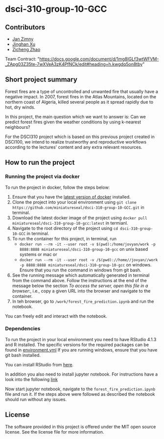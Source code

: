 # dsci-310-group-10-GCC

## Contributors
- [Jan Zimny](https://github.com/miniatureseal)
- [Jinghan Xu](https://github.com/jh22d)
- [Zicheng Zhao](https://github.com/Rz02)

Team Contract: "https://docs.google.com/document/d/1mg8IGLf3wtWFVM-_ZApg03Z35te-7wXVeA3zK4PfNCk/edit#heading=h.kwgdq5on8tby"


## Short project summary

Forest fires are a type of uncontrolled and unwanted fire that usually have a negative impact. In 2007, forest fires in the Atlas Mountains, located on the northern coast of Algeria, killed several people as it spread rapidly due to hot, dry winds.

In this project, the main question which we want to answer is:
Can we predict forest fires given the weather conditions by using k-nearest neighbours?

For the DSCI310 project which is based on this previous project created in DSCI100, we intend to realize trustworthy and reproductive workflows
according to the lectures' content and any extra relevant resources.


## How to run the project

### Running the project via docker
To run the project in docker, follow the steps below:
1. Ensure that you have the [latest version of docker](https://docs.docker.com/get-docker/) installed. 
2. Clone the project into your local environment using `git clone https://github.com/miniatureseal/dsci-310-group-10-GCC.git` in terminal.
3. Download the latest docker image of the project using  `docker pull miniatureseal/dsci-310-group-10-gcc:latest` in termianl.
4. Navigate to the root directory of the project using  `cd dsci-310-group-10-GCC` in terminal.
5. To run the container for this project, in terminal, run 
    -  `docker run --rm -it --user root -v $(pwd):/home/jovyan/work -p 8888:8888 miniatureseal/dsci-310-group-10-gcc` on unix based systems or mac 
    or  
    -  `docker run --rm -it --user root -v /$(pwd)://home//jovyan//work -p 8888:8888 miniatureseal/dsci-310-group-10-gcc` on windows. Ensure that you run the command in windows from git bash.
6. See the running message which automatically generated in terminal from the command above. Follow the instructions at the end of the message below the section *To access the server, open this file in a browser:*, i.e., copy a given URL into the browser and navigate to the container.
7. In teh browser, go to `/work/forest_fire_prediction.ipynb` and run the notebook.

You can freely edit and interact with the notebook.


### Dependencies
To run the project in your local environment you need to have RStudio 4.1.3 and R installed. The specific versions for the required packages can be found in [environment.yml](https://github.com/miniatureseal/dsci-310-group-10-GCC/blob/main/environment.yml)
If you are running windows, ensure that you have git bash installed.

You can install RStudio from [here](https://posit.co/download/rstudio-desktop/).

In addition you also need to install jupyter notebook. For instructions have a look into the following [link](https://docs.jupyter.org/en/latest/install/notebook-classic.html)

Now start jupyter notebook, navigate to the `forest_fire_prediction.ipynb` file and run it.
If the steps above were followed as described the notebook should run without any issues.

## License
The software provided in this project is offered under the MIT open source license. See the license file for more information.
